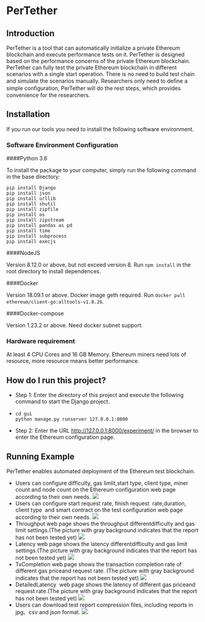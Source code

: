 # PerTether
## Introduction
PerTether is a tool that can automatically initialize a private Ethereum blockchain and execute performance tests on it. PerTether is designed based on the performance concerns of the private Ethereum blockchain. PerTether can fully test the private Ethereum blockchain in different scenarios with a single start operation. There is no need to build test chain and simulate the scenarios manually. Researchers only need to deﬁne a simple conﬁguration, PerTether will do the rest steps, which provides convenience for the researchers. 
## Installation
If you run our tools you need to install the following software environment.

### Software Environment Configuration
####Python 3.6

To install the package to your computer, simply run the following command in the base directory:

```shell
pip install Django
pip install json
pip install urllib
pip install shutil
pip install zipfile
pip install os
pip install zipstream
pip install pandas as pd
pip install time
pip install subprocess
pip install execjs
```

####NodeJS

Version 8.12.0 or above, but not exceed version 8. Run ``` npm install ```  in the root directory to install dependences.

####Docker

Version 18.09.1 or above. Docker image geth required. Run ```docker pull ethereum/client-go:alltools-v1.8.26```.

####Docker-compose

Version 1.23.2 or above. Need docker subnet support.

### Hardware requirement

At  least  4 CPU Cores and 16 GB Memory.  Ethereum miners need lots of resource, more resource means better performance.

## How do I run this project?
* Step 1: Enter the directory of this project and execute the following command to start the Django project. 

* ```shell
  cd gui
  python manage.py runserver 127.0.0.1:8000
  ```

* Step 2: Enter the URL http://127.0.0.1:8000/experiment/ in the browser to enter the Ethereum configuration page.
## Running Example
PerTether enables automated deployment of the Ethereum test blockchain.
* Users can configure difficulty, gas limlit,start type, client type, miner count and node count on the Ethereum configuration web page according to their own needs.
![](https://github.com/morethanbest/PerTether/blob/master/gui/static/images/config.png)
* Users can configure start request rate, finish request  rate,duration, client type  and smart contract on the test configuration web page according to their own needs.
![](https://github.com/morethanbest/PerTether/blob/master/gui/static/images/testConfig.png)
* Throughput web page shows the throughput differentdifficulty and gas limit settings.(The picture with gray background indicates that the report has not been tested yet)
![](https://github.com/morethanbest/PerTether/blob/master/gui/static/images/throught.png)
* Latency web page shows the latency differentdifficulty and gas limit settings.(The picture with gray background indicates that the report has not been tested yet)
![](https://github.com/morethanbest/PerTether/blob/master/gui/static/images/latency.png)
* TxCompletion web page shows the transaction completion rate of different gas priceand request rate. (The picture with gray background indicates that the report has not been tested yet)
![](https://github.com/morethanbest/PerTether/blob/master/gui/static/images/txcompletion.png)
* DetailedLatency  web page shows the latency of different gas priceand request rate.(The picture with gray background indicates that the report has not been tested yet)
![](https://github.com/morethanbest/PerTether/blob/master/gui/static/images/detailedLatency.png)
* Users can download test report compression files, including reports in jpg、csv and json format.
![](https://github.com/morethanbest/PerTether/blob/master/gui/static/images/download.png)




